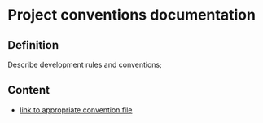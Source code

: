 # Project conventions documentation #

## Definition ##
Describe development rules and conventions;

## Content ##

- [link to appropriate convention file](../overview)
